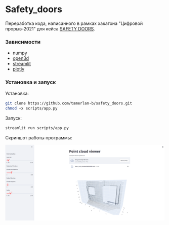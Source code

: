 # Safety_doors
Переработка кода, написанного в рамках хакатона "Цифровой прорыв-2021" для кейса [SAFETY DOORS](https://leadersofdigital.ru/event/63006/case/677894).

### Зависимости
* numpy
* [open3d](http://www.open3d.org/docs/release/)
* [streamlit](https://docs.streamlit.io/en/stable/index.html)
* [plotly](https://plotly.com/python/)

### Установка и запуск

Установка:  
```bash
git clone https://github.com/tamerlan-b/safety_doors.git
chmod +x scripts/app.py
```

Запуск:  
```bash
streamlit run scripts/app.py
``` 

Скриншот работы программы:  

![Скриншот работы программы](media/screenshot.png)